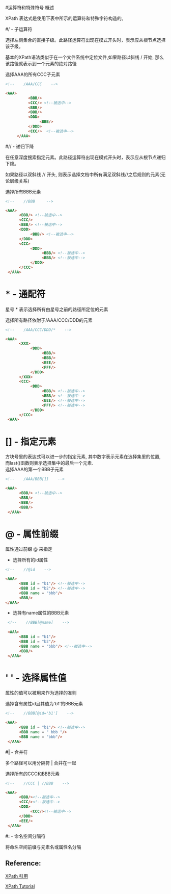 #运算符和特殊符号 概述

XPath 表达式是使用下表中所示的运算符和特殊字符构造的。



#/ - 子运算符

选择左侧集合的直接子级。此路径运算符出现在模式开头时，表示应从根节点选择该子级。

基本的XPath语法类似于在一个文件系统中定位文件,如果路径以斜线 / 开始, 那么该路径就表示到一个元素的绝对路径

选择AAA的所有CCC子元素

```html
<!--    /AAA/CCC    -->

<AAA>
          <BBB/>
          <CCC/> <!--被选中-->
          <BBB/>
          <BBB/>
          <DDD>
               <BBB/>
          </DDD>
          <CCC/>  <!--被选中-->
     </AAA> 
```

#// - 递归下降 

在任意深度搜索指定元素。此路径运算符出现在模式开头时，表示应从根节点递归下降。

如果路径以双斜线 // 开头, 则表示选择文档中所有满足双斜线//之后规则的元素(无论层级关系)

选择所有BBB元素

```html
<!--    //BBB     -->

<AAA>
      <BBB/> <!--被选中-->
      <CCC/>
      <BBB/> <!--被选中-->
      <DDD>
           <BBB/> <!--被选中-->
      </DDD>
      <CCC>
           <DDD>
                <BBB/> <!--被选中-->
                <BBB/> <!--被选中-->
           </DDD>
      </CCC>
 </AAA> 
```
# * - 通配符

星号 * 表示选择所有由星号之前的路径所定位的元素

选择所有路径依附于/AAA/CCC/DDD的元素

```html
<!--    /AAA/CCC/DDD/*    -->

<AAA>
      <XXX>
           <DDD>
                <BBB/>
                <BBB/>
                <EEE/>
                <FFF/>
           </DDD>
      </XXX>
      <CCC>
           <DDD>
                <BBB/> <!--被选中-->
                <BBB/> <!--被选中-->
                <EEE/> <!--被选中-->
                <FFF/> <!--被选中-->
           </DDD>
      </CCC> 
 <AAA>
```
# [] - 指定元素 

方块号里的表达式可以进一步的指定元素, 其中数字表示元素在选择集里的位置, 而last()函数则表示选择集中的最后一个元素.
​	
选择AAA的第一个BBB子元素

```html
<!--    /AAA/BBB[1]    -->

<AAA>
      <BBB/> <!--被选中-->
      <BBB/>
      <BBB/>
      <BBB/>
 </AAA> 
```
# @ - 属性前缀

属性通过前缀 @ 来指定

- 选择所有的id属性

```html
<!--    //@id    -->

<AAA>
      <BBB id = "b1"/> <!--被选中-->
      <BBB id = "b2"/> <!--被选中-->
      <BBB name = "bbb"/>
      <BBB/>
</AAA> 
```
- 选择有name属性的BBB元素

```html
 <!--    //BBB[@name]    -->
 
 <AAA>
      <BBB id = "b1"/>
      <BBB id = "b2"/>
      <BBB name = "bbb"/> <!--被选中-->
      <BBB/>
 </AAA> 
```

# ' ' - 选择属性值

属性的值可以被用来作为选择的准则

选择含有属性id且其值为'b1'的BBB元素

```html
<!--    //BBB[@id='b1']    -->

<AAA>
      <BBB id = "b1"/> <!--被选中-->
      <BBB name = " bbb "/>
      <BBB name = "bbb"/>
 </AAA> 
```



#**|** - 合并符

多个路径可以用分隔符 | 合并在一起

选择所有的CCC和BBB元素

```html
<!--    //CCC | //BBB    -->

<AAA>
      <BBB/><!--被选中-->
      <CCC/><!--被选中-->
      <DDD>
           <CCC/><!--被选中-->
      </DDD>
      <EEE/>
 </AAA> 
```


#**:** - 命名空间分隔符

将命名空间前缀与元素名或属性名分隔














## Reference:

[XPath 引用](https://msdn.microsoft.com/zh-cn/library/ms256115%28v=vs.80%29.aspx?f=255&MSPPError=-2147217396)

[XPath Tutorial](http://www.zvon.org/xxl/XPathTutorial/Output_chi/example1.html)
